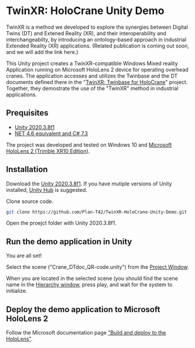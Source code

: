# TwinXR: HoloCrane Unity Demo

TwinXR is a method we developed to explore the synergies between Digital Twins (DT) and Extened Reality (XR), and their interoperability and interchangeabilty, by introducing an ontology-based approach in industrial Extended Reality (XR) applications. (Related publication is coming out soon, and we will add the link here.) 

This Unity project creates a TwinXR-compatible Windows Mixed reality Application running on Microsoft HoloLens 2 device for operating overhead cranes. The application accesses and utilizes the Twinbase and the DT documents defined there in the "[TwinXR: Twinbase for HoloCrane](https://github.com/Plan-T42/TwinXR-TwinBase-for-HoloCrane)" project. Together, they demostrate the use of the "TwinXR" method in industrial applications.

## Prequisites

- [Unity 2020.3.8f1](https://unity3d.com/get-unity/download/archive)
- [NET 4.6 equivalent and C# 7.3](https://docs.unity3d.com/2019.3/Documentation/Manual/CSharpCompiler.html)

The project was developed and tested on Windows 10 and [Microsoft HoloLens 2 (Trimble XR10 Edition)](https://go.trimble.com/XR10-Construction-OrderForm.html). 

## Installation 

Download the [Unity 2020.3.8f1](https://unity3d.com/get-unity/download/archive). 
If you have mutiple versions of Unity installed, [Unity Hub](https://docs.unity3d.com/Manual/GettingStartedInstallingHub.html) is suggested.

Clone source code.
```sh
git clone https://github.com/Plan-T42/TwinXR-HoloCrane-Unity-Demo.git
```

Open the proejct folder with Unity 2020.3.8f1.

## Run the demo application in Unity

You are all set!

Select the scene ("Crane_DTdoc_QR-code.unity") from the [Project Window](https://docs.unity3d.com/Manual/UsingTheEditor.html).

When you are located in the selected scene (you should find the scene name in the [Hierarchy window](https://docs.unity3d.com/Manual/UsingTheEditor.html), press play, and wait for the system to initialize. 

## Deploy the demo application to Microsoft HoloLens 2

Follow the Microsoft documentation page ["Build and deploy to the HoloLens"](https://docs.microsoft.com/en-us/windows/mixed-reality/develop/unity/build-and-deploy-to-hololens).


